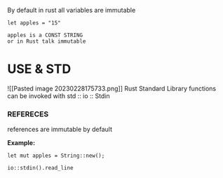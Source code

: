 By default in rust all variables are immutable

```
let apples = "15"

apples is a CONST STRING
or in Rust talk immutable
```



# USE & STD

![[Pasted image 20230228175733.png]]
Rust Standard Library functions can be invoked with std :: io :: Stdin


### REFERECES
references are immutable by default

**Example:**
```
let mut apples = String::new();

io::stdin().read_line
```
